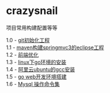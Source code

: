 crazysnail
==========

项目常用构建配置等等


1.0 - [git初始化工程](1.0.md)  
1.1 - [maven构建springmvc3的eclipse工程](1.1.md)  
1.2 - [前端优化](1.2.md)  
1.3 - [linux下go环境的安装](1.3.md)  
1.4 - [阿里云ubuntu的gcc安装](1.4.md)  
1.5 - [go web开发环境搭建](1.5.md)  
1.6 - [Mysql 操作命令集](1.6.md)  
